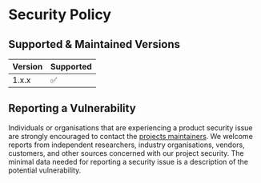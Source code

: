 # Security Policy

## Supported & Maintained Versions

| Version | Supported          |
| ------- | ------------------ |
| 1.x.x   | :white_check_mark: |

## Reporting a Vulnerability

Individuals or organisations that are experiencing a product security issue are strongly encouraged to contact the [projects maintainers](mailto:app-sec@nchain.com). 
We welcome reports from independent researchers, industry organisations, vendors, customers, and other sources concerned with our project security. 
The minimal data needed for reporting a security issue is a description of the potential vulnerability.
